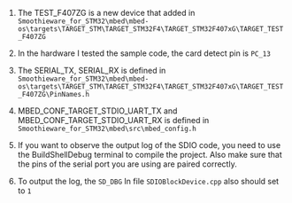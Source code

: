 1. The TEST_F407ZG is a new device that added in `Smoothieware_for_STM32\mbed\mbed-os\targets\TARGET_STM\TARGET_STM32F4\TARGET_STM32F407xG\TARGET_TEST_F407ZG`

2. In the hardware I tested the sample code, the card detect pin is `PC_13`

3. The SERIAL_TX, SERIAL_RX is defined in `Smoothieware_for_STM32\mbed\mbed-os\targets\TARGET_STM\TARGET_STM32F4\TARGET_STM32F407xG\TARGET_TEST_F407ZG\PinNames.h`

4. MBED_CONF_TARGET_STDIO_UART_TX and  MBED_CONF_TARGET_STDIO_UART_RX is defined in `Smoothieware_for_STM32\mbed\src\mbed_config.h`

5. If you want to observe the output log of the SDIO code, you need to use the BuildShellDebug terminal to compile the project. Also make sure that the pins of the serial port you are using are paired correctly.

6. To output the log, the `SD_DBG` In file `SDIOBlockDevice.cpp` also should set to `1`